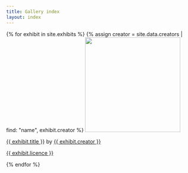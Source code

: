```yaml
---
title: Gallery index
layout: index
---
```


{% for exhibit in site.exhibits %}
{% assign creator = site.data.creators | find: "name", exhibit.creator %}
<a href = "{{ site.baseurl }}{{ exhibit.url }}"><img src="{{ exhibit.image-url }}" width = 256></a>
<p><a href = "{{ site.baseurl }}{{ exhibit.url }}">{{ exhibit.title }}</a> by <a href = "{{ creator.homepage }}">{{ exhibit.creator }}</a></p>
<p><a href="{{ exhibit.licence-url }}">{{ exhibit.licence }}</a></p>
{% endfor %}
